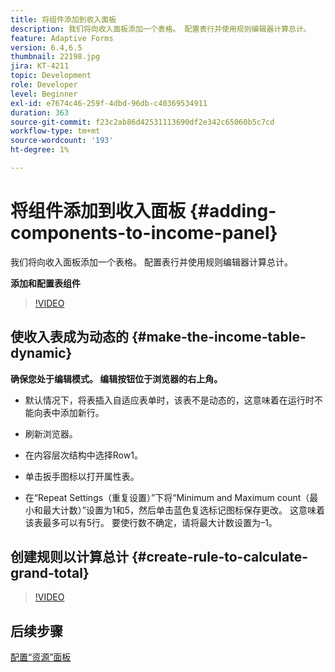```yaml
---
title: 将组件添加到收入面板
description: 我们将向收入面板添加一个表格。 配置表行并使用规则编辑器计算总计。
feature: Adaptive Forms
version: 6.4,6.5
thumbnail: 22198.jpg
jira: KT-4211
topic: Development
role: Developer
level: Beginner
exl-id: e7674c46-259f-4dbd-96db-c40369534911
duration: 363
source-git-commit: f23c2ab86d42531113690df2e342c65060b5c7cd
workflow-type: tm+mt
source-wordcount: '193'
ht-degree: 1%

---
```


# 将组件添加到收入面板 {#adding-components-to-income-panel}

我们将向收入面板添加一个表格。 配置表行并使用规则编辑器计算总计。

**添加和配置表组件**

>[!VIDEO](https://video.tv.adobe.com/v/22198?quality=12&learn=on)



## 使收入表成为动态的 {#make-the-income-table-dynamic}

**确保您处于编辑模式。 编辑按钮位于浏览器的右上角。**

* 默认情况下，将表插入自适应表单时，该表不是动态的，这意味着在运行时不能向表中添加新行。

* 刷新浏览器。

* 在内容层次结构中选择Row1。

* 单击扳手图标以打开属性表。

* 在“Repeat Settings（重复设置）”下将“Minimum and Maximum count（最小和最大计数）”设置为1和5，然后单击蓝色复选标记图标保存更改。 这意味着该表最多可以有5行。 要使行数不确定，请将最大计数设置为–1。

## 创建规则以计算总计 {#create-rule-to-calculate-grand-total}


>[!VIDEO](https://video.tv.adobe.com/v/22197?quality=12&learn=on)

## 后续步骤

[配置“资源”面板](./configuring-assets-panel.md)
